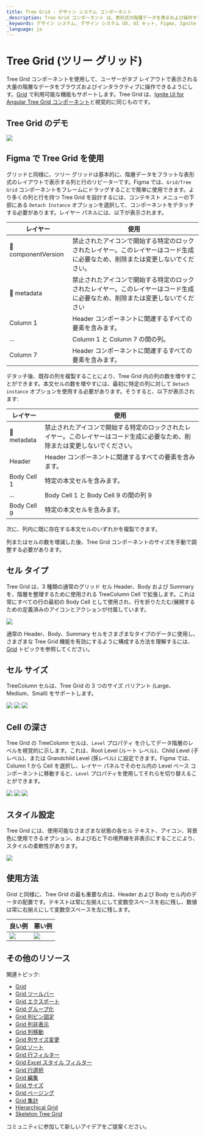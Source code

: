 ```yaml
---
title: Tree Grid - デザイン システム コンポーネント
_description: Tree Grid コンポーネント は、表形式の階層データを表示および操作する手段を提供します。
_keywords: デザイン システム, デザイン システム UX, UI キット, Figma, Ignite UI for Angular, Figma to Angular, Angular, Angular デザイン システム, Figma からコードをエクスポート, Angular 用のデザイン キット, Figma HTML, Figma to HTML, Figma UI キット
_language: ja
---
```


# Tree Grid (ツリー グリッド)

Tree Grid コンポーネントを使用して、ユーザーがタブ レイアウトで表示される大量の階層なデータをブラウズおよびインタラクティブに操作できるようにしす。[Grid](grid.md) で利用可能な機能もサポートします。Tree Grid は、[Ignite UI for Angular Tree Grid コンポーネント](https://jp.infragistics.com/products/ignite-ui-angular/angular/components/treegrid/tree_grid.html)と視覚的に同じものです。

## Tree Grid のデモ

<img class="responsive-img" src="../images/tree_grid_demo.png" srcset="../images/tree_grid_demo@2x.png 2x" />

## Figma で Tree Grid を使用

グリッドと同様に、ツリー グリッドは基本的に、階層データをフラットな表形式のレイアウトで表示する列と行のリピーターです。Figma では、`Grid/Tree Grid` コンポーネントをフレームにドラッグすることで簡単に使用できます。より多くの列と行を持つ Tree Grid を設計するには、コンテキスト メニューの下部にある `Detach Instance` オプションを選択して、コンポーネントをデタッチする必要があります。レイヤー パネルには、以下が表示されます。

| レイヤー                        | 使用                                                                                                                                                  |
| ---------------------------- | ---------------------------------------------------------------------------------------------------------------------------------------------------- |
| 🚫 componentVersion &nbsp; | 禁止されたアイコンで開始する特定のロックされたレイヤー。このレイヤーはコード生成に必要なため、削除または変更しないでください。 |
| 🚫 metadata | 禁止されたアイコンで開始する特定のロックされたレイヤー。このレイヤーはコード生成に必要なため、削除または変更しないでください |
| Column 1                       | Header コンポーネントに関連するすべての要素を含みます。                                                                                                                |
| ...                            | Column 1 と Column 7 の間の列。                                            |
| Column 7                       | Header コンポーネントに関連するすべての要素を含みます。                                                                                                                |

デタッチ後、既存の列を複製することにより、Tree Grid 内の列の数を増やすことができます。本文セルの数を増やすには、最初に特定の列に対して `Detach instance` オプションを使用する必要があります。そうすると、以下が表示されます:

| レイヤー                        | 使用                                                                                                                                                  |
| ---------------------------- | ---------------------------------------------------------------------------------------------------------------------------------------------------- |
| 🚫 metadata | 禁止されたアイコンで開始する特定のロックされたレイヤー。このレイヤーはコード生成に必要なため、削除または変更しないでください。 |
| Header                      | Header コンポーネントに関連するすべての要素を含みます。                                                                                                              |
| Body Cell 1                       | 特定の本文セルを含みます。                                                                                                                   |
| ...                               | Body Cell 1 と Body Cell 9 の間の列 9                                      |
| Body Cell 9                       | 特定の本文セルを含みます。                                                                                                                   |

次に、列内に既に存在する本文セルのいずれかを複製できます。

列またはセルの数を増減した後、Tree Grid コンポーネントのサイズを手動で調整する必要があります。

## セル タイプ

Tree Grid は、3 種類の通常のグリッド セル Header、Body および Summary を、階層を整理するために使用される TreeColumn Cell で拡張します。これは常にすべての行の最初の Body Cell として使用され、行を折りたたむ/展開するための定義済みのアイコンとアクションが付属しています。

<img class="responsive-img" src="../images/tree_grid_column_cell.png" srcset="../images/tree_grid_column_cell@2x.png 2x" />

通常の Header、Body、Summary セルをさまざまなタイプのデータに使用し、さまざまな Tree Grid 機能を有効にするように構成する方法を理解するには、[Grid](grid.md) トピックを参照してください。

## セル サイズ

TreeColumn セルは、Tree Grid の 3 つのサイズ バリアント (Large、Medium、Small) をサポートします。

<img class="responsive-img" src="../images/tree_grid_column_cell_large.png" srcset="../images/tree_grid_column_cell_large@2x.png 2x" />
<img class="responsive-img" src="../images/tree_grid_column_cell_medium.png" srcset="../images/tree_grid_column_cell_medium@2x.png 2x" />
<img class="responsive-img" src="../images/tree_grid_column_cell_small.png" srcset="../images/tree_grid_column_cell_small@2x.png 2x" />

## Cell の深さ

Tree Grid の TreeColumn セルは、`Level` プロパティ を介してデータ階層のレベルを視覚的に示します。これは、Root Level (ルート レベル)、Child Level (子レベル)、または Grandchild Level (孫レベル) に設定できます。Figma では、Column 1 から Cell を選択し、レイヤー パネルでそのセル内の Level ベース コンポーネントに移動すると、`Level` プロパティを使用してそれらを切り替えることができます。

<img class="responsive-img" src="../images/tree_grid_cell_body_root_level.png" srcset="../images/tree_grid_cell_body_root_level@2x.png 2x" />
<img class="responsive-img" src="../images/tree_grid_cell_body_child_level.png" srcset="../images/tree_grid_cell_body_child_level@2x.png 2x" />
<img class="responsive-img" src="../images/tree_grid_cell_body_grandchild_level.png" srcset="../images/tree_grid_cell_body_grandchild_level@2x.png 2x" />

## スタイル設定

Tree Grid には、使用可能なさまざまな状態の各セル テキスト、アイコン、背景色に使用できるオプション、および右と下の境界線を非表示にすることにより、スタイルの柔軟性があります。

<img class="responsive-img" src="../images/tree_grid_styling.png" srcset="../images/tree_grid_styling@2x.png 2x" />

## 使用方法

Grid と同様に、Tree Grid の最も重要な点は、Header および Body セル内のデータの配置です。テキストは常に左揃えにして変数空スペースを右に残し、数値は常に右揃えにして変数空スペースを左に残します。

| 良い例                                                                                                | 悪い例                                                                                                 |
| ------------------------------------------------------------------------------------------------- | ----------------------------------------------------------------------------------------------------- |
| <img class="responsive-img" src="../images/tree_grid_do1.png" srcset="../images/tree_grid_do1@2x.png 2x" /> | <img class="responsive-img" src="../images/tree_grid_dont1.png" srcset="../images/tree_grid_dont1@2x.png 2x" /> |

## その他のリソース

関連トピック:

- [Grid](grid.md)
- [Grid ツールバー](grid-toolbar.md)
- [Grid エクスポート](grid-export.md)
- [Grid グループ化](grid-grouping.md)
- [Grid 列ピン固定](grid-column-pinning.md)
- [Grid 列非表示](grid-column-hiding.md)
- [Grid 列移動](grid-column-moving.md)
- [Grid 列サイズ変更](grid-column-resizing.md)
- [Grid ソート](grid-sorting.md)
- [Grid 行フィルター](grid-row-filter.md)
- [Grid Excel スタイル フィルター](grid-excel-style-filter.md)
- [Grid 行選択](grid-row-selection.md)
- [Grid 編集](grid-editing.md)
- [Grid サイズ](grid-sizes.md)
- [Grid ページング](grid-paging.md)
- [Grid 集計](grid-summaries.md)
- [Hierarchical Grid](hierarchical-grid.md)
- [Skeleton Tree Grid](tree-grid-skeleton.md)
  <div class="divider--half"></div>

コミュニティに参加して新しいアイデアをご提案ください。
